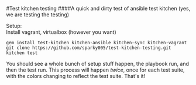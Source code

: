 #Test kitchen testing
####A quick and dirty test of ansible test kitchen
(yes, we are testing the testing)

Setup:  
Install vagrant, virtualbox (however you want)  
```
gem install test-kitchen kitchen-ansible kitchen-sync kitchen-vagrant
git clone https://github.com/sparky005/test-kitchen-testing.git
kitchen test
```
You should see a whole bunch of setup stuff happen, the playbook run, and then the test run. This process will happen *twice*, once for each test suite, with the colors changing to reflect the test suite.
That's it!
